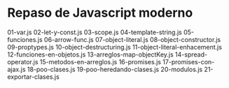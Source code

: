 # Repaso de Javascript moderno

01-var.js
02-let-y-const.js
03-scope.js
04-template-string.js
05-funciones.js
06-arrow-func.js
07-object-literal.js
08-object-constructor.js
09-proptypes.js
10-object-destructuring.js
11-object-literal-enhacement.js
12-funciones-en-objetos.js
13-arreglos-map-objectKey.js
14-spread-operator.js
15-metodos-en-arreglos.js
16-promises.js
17-promises-con-ajax.js
18-poo-clases.js
19-poo-heredando-clases.js
20-modulos.js
21-exportar-clases.js
